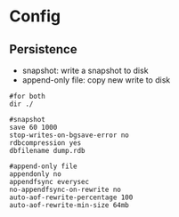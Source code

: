 # Config

## Persistence
- snapshot: write a snapshot to disk
- append-only file: copy new write to disk

```
#for both
dir ./

#snapshot
save 60 1000
stop-writes-on-bgsave-error no
rdbcompression yes
dbfilename dump.rdb

#append-only file
appendonly no
appendfsync everysec
no-appendfsync-on-rewrite no
auto-aof-rewrite-percentage 100
auto-aof-rewrite-min-size 64mb
```
